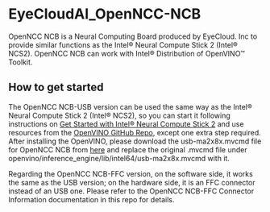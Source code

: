 # EyeCloudAI_OpenNCC-NCB

OpenNCC NCB is a Neural Computing Board produced by EyeCloud. Inc to provide similar functions as the Intel® Neural Compute Stick 2 (Intel® NCS2). OpenNCC NCB can work with Intel® Distribution of OpenVINO™ Toolkit. 

## How to get started

The OpenNCC NCB-USB version can be used the same way as the Intel® Neural Compute Stick 2 (Intel® NCS2), so you can start it following instructions on [Get Started with Intel® Neural Compute Stick 2](https://www.intel.com/content/www/us/en/developer/articles/guide/get-started-with-neural-compute-stick.html) and use resources from the [OpenVINO GitHub Repo](https://github.com/openvinotoolkit/openvino), except one extra step required. After installing the OpenVINO, please download the usb-ma2x8x.mvcmd file for OpenNCC NCB from [here](https://github.com/EyecloudAi/openncc/blob/R22.08.01/SDK/Source/Firmware/fw/usb-ma2x8x.mvcmd) and replace the original .mvcmd file under openvino/inference_engine/lib/intel64/usb-ma2x8x.mvcmd with it.

Regarding the OpenNCC NCB-FFC version, on the software side, it works the same as the USB version; on the hardware side, it is an FFC connector instead of an USB one. Please refer to the OpenNCC NCB-FFC Connector Information documentation in this repo for details.
